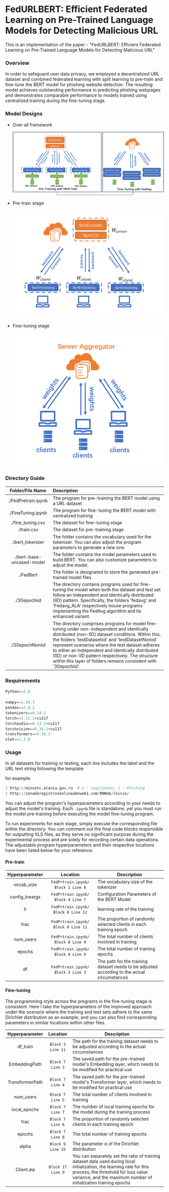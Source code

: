 # FedURLBERT: Efficient Federated Learning on Pre-Trained Language Models for Detecting Malicious URL

This is an implementation of the paper - "FedURLBERT: Efficient Federated Learning on Pre-Trained Language Models for Detecting Malicious URL"

### Overview

In order to safeguard user data privacy, we employed a decentralized URL dataset and combined federated learning with split learning to pre-train and fine-tune the BERT model for phishing website detection. The resulting model achieves outstanding performance in predicting phishing webpages and demonstrates comparable performance to models trained using centralized training during the fine-tuning stage.

### Model Designs

- Over all framework

  ![framework](./media/framework.png)

- Pre-train stage

  ![Pre-Train](./media/Pre-Train.png)

- Fine-tuning stage

  ![fine-tuning](./media/fine-tuning.png)

### Directory Guide

|     Folder/File Name      | Description                                                  |
| :-----------------------: | :----------------------------------------------------------- |
|    ./FedPretrain.ipynb    | The program for pre-training the BERT model using a URL dataset |
|    ./FineTuning.ipynb     | The program for fine-tuning the BERT model with centralized training |
|     ./fine_tuning.csv     | The dataset for fine-tuning stage                            |
|        ./train.csv        | The dataset for pre-training stage                           |
|     ./bert_tokenizer      | The folder contains the vocabulary used for the tokenizer. You can also adjust the program parameters to generate a new one. |
| ./bert-base-uncased-model | The folder contains the model parameters used to build BERT. You can also customize parameters to adjust the model. |
|         ./FedBert         | The folder is designated to store the generated pre-trained model files |
|       ./30epochiid        | The directory contains programs used for fine-tuning the model when both the dataset and test set follow an independent and identically distributed (IID) pattern. Specifically, the folders 'fedavg' and 'Fedavg_ALA' respectively house programs implementing the FedAvg algorithm and its enhanced variant. |
|      ./30epochNoniid      | The directory comprises programs for model fine-tuning under non-independent and identically distributed (non-IID) dataset conditions. Within this, the folders 'testDatasetiid' and 'testDatasetNoniid' represent scenarios where the test dataset adheres to either an independent and identically distributed (IID) or non-IID pattern respectively. The structure within this layer of folders remains consistent with '30epochiid'. |

### Requirements

``` python
Python==3.8

numpy==1.24.3
pandas==2.0.2
tokenizers==0.14.1
torch==1.13.1+cu117
torchaudio==0.13.1+cu117
torchvision==0.14.1+cu117
transformers==4.34.1
xlwt==1.3.0
```

### Usage

In all datasets for training or testing, each line includes the label and the URL text string following the template:

<label>  <URL string>

for example:

```python
2 http://minsotc.alania.gov.ru  # 2 : Legitimate; 1 : Phishing
1 http://zonaderegistrosenlineabnweb1.com/BNWeb/lnicio/ 
```

You can adjust the program's hyperparameters according to your needs to adjust the model's training. Each `.ipynb` file is standalone, yet you must run the model pre-training before executing the model fine-tuning program.

To run experiments for each stage, simply execute the corresponding file within the directory. You can comment out the final code blocks responsible for outputting XLS files, as they serve no significant purpose during the experimental process and are solely for recording certain data operations. The adjustable program hyperparameters and their respective locations have been listed below for your reference.

#### Pre-train

| Hyperparameter |              Location               | Description                                                  |
| :------------: | :---------------------------------: | ------------------------------------------------------------ |
|   vocab_size   | `FedPrtrain.ipynb/ Block 1 Line 8`  | The vocabulary size of the tokenizer                         |
| config_kwargs  | `FedPrtrain.ipynb/ Block 4 Line 7`  | Configuration Parameters of the BERT Model                   |
|       lr       | `FedPrtrain.ipynb/ Block 8 Line 12` | learning rate of the training                                |
|      frac      | `FedPrtrain.ipynb/ Block 8 Line 11` | The proportion of randomly selected clients in each training epoch |
|   num_users    | `FedPrtrain.ipynb/ Block 8 Line 9`  | The total number of clients involved in training             |
|     epochs     | `FedPrtrain.ipynb/ Block 8 Line 9`  | The total number of training epochs                          |
|       df       | `FedPrtrain.ipynb/ Block 3 Line 3`  | The path for the training dataset needs to be adjusted according to the actual circumstances |

#### Fine-tuning

The programming style across the programs in the fine-tuning stage is consistent. Here I take the hyperparameters of the improved approach under the scenario where the training and test sets adhere to the same Dirichlet distribution as an example,  and you can also find corresponding parameters in similar locations within other files.

| Hyperparameter  |     Location      | Description                                                  |
| :-------------: | :---------------: | ------------------------------------------------------------ |
|    df_train     | `Block 3 Line 11` | The path for the training dataset needs to be adjusted according to the actual circumstances |
|  EmbeddingPath  | `Block 7 Line 3`  | The saved path for the pre-trained model's Embedding layer, which needs to be modified for practical use |
| TransformerPath | `Block 7 Line 4`  | The saved path for the pre-trained model's Transformer layer, which needs to be modified for practical use |
|    num_users    | `Block 7 Line 5`  | The total number of clients involved in training             |
|  local_epochs   | `Block 7 Line 7`  | The number of local training epochs for the model during the training process |
|      frac       | `Block 7 Line 6`  | The proportion of randomly selected clients in each training epoch |
|     epochs      | `Block 7 Line 8`  | The total number of training epochs                          |
|      alpha      | `Block 9 Line 15` | The parameter α of the Dirichlet distribution                |
|   Client.ala    | `Block 17 Line 9` | You can separately set the ratio of training dataset data used during local initialization, the learning rate for this process, the threshold for loss value variance, and the maximum number of initialization training epochs |
